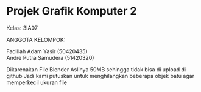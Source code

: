 # Projek Grafik Komputer 2
Kelas: 3IA07 

ANGGOTA KELOMPOK:

Fadillah Adam Yasir (50420435)  
Andre Putra Samudera (51420320) 


Dikarenakan File Blender Aslinya 50MB sehingga tidak bisa di upload di github Jadi kami putuskan untuk menghilangkan beberapa objek batu agar memperkecil ukuran file
